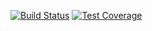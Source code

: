 [![Build Status](https://semaphoreci.com/api/v1/projects/d0a798d2-012f-4f6d-a9af-475db1108f6d/411843/badge.svg)](https://semaphoreci.com/kaiomagalhaes/ppagronegocio-indice-precos)
[![Test
Coverage](https://codeclimate.com/github/kaiomagalhaes/ppagronegocio-indice-precos/badges/coverage.svg)](https://codeclimate.com/github/kaiomagalhaes/ppagronegocio-indice-precos/coverage)
